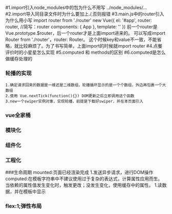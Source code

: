 #1.import引入node_modules中的包为什么不用写 ../node_modules/...
#2.import导入同目录文件时为什么要加上./,否则报错
#3.main.js中的router引入为什么用小写 import router from './router'
	new Vue({
	  el: '#app',
	  router: router, //简写：router 
	  components: { App },
	  template: '<App/>'
	})
	前一个router是Vue.prototype.$router，后一个router才是上面import进来的。
	可以写成import Router from './router'，router: Router。
	这个时候key和value不一致，不能省略，就比较麻烦了。为了书写简单，上面import的时候就import router
#4.点餐评价时的小星星怎么实现
#5.computed 和 methods的区别
#6.computed是怎么做缓存处理的


### 轮播的实现
	1.确定请求回来的数据是一维还是二维数组，轮播循环显示的是一个个数组，外边再包裹一个大数组
	2.使用 Vue.nextTick(function(){}) DOM更新之后立即调用这个函数
	3.new一个swiper实例对象，实现轮播，前提是下载好swiper，并在本页面引入

### vue全家桶 
### 模块化
### 组件化
### 工程化
	


###生命周期
	mounted:页面已经渲染完成
		1.发送异步请求，进行DOM操作
	computed:在模板字符串中不建议使用过于复杂的表达式，计算属性应用而生。
			当依赖的属性值发生变化时，触发更改；没发生变化，使用缓存中的属性。
		1.读数据，并在模板中显示
		
		
		
### flex:1;弹性布局